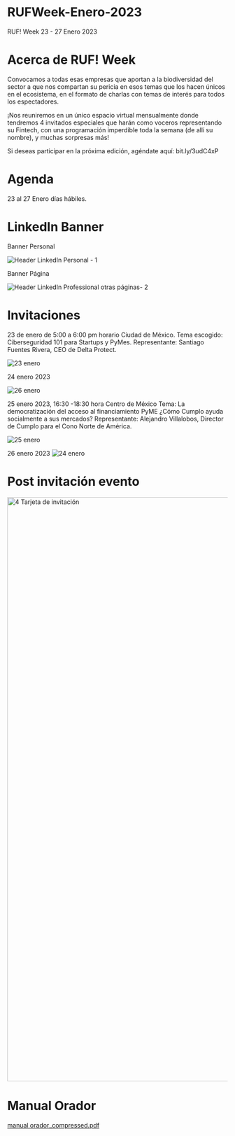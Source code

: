 # RUFWeek-Enero-2023

RUF! Week 23 - 27 Enero 2023

# Acerca de RUF! Week
Convocamos a todas esas empresas que aportan a la biodiversidad del sector a que nos compartan su pericia en esos temas que los hacen únicos en el ecosistema, en el formato de charlas con temas de interés para todos los espectadores.

¡Nos reuniremos en un único espacio virtual mensualmente donde tendremos 4 invitados especiales que harán como voceros representando su Fintech, con una programación imperdible toda la semana (de allí su nombre), y muchas sorpresas más!

Si deseas participar en la próxima edición, agéndate aquí: bit.ly/3udC4xP

# Agenda
23 al 27 Enero días hábiles.

# LinkedIn Banner

Banner Personal

![Header LinkedIn Personal - 1](https://user-images.githubusercontent.com/116225109/212956565-e8e29b79-be0f-428e-ad13-635db8b26160.png)

Banner Página

![Header LinkedIn Professional otras páginas- 2](https://user-images.githubusercontent.com/116225109/212956596-969fcb66-bf20-4451-9157-7f59b4fb2afd.png)

# Invitaciones

23 de enero de 5:00 a 6:00 pm horario Ciudad de México.
Tema escogido: Ciberseguridad 101 para Startups y PyMes.
Representante: Santiago Fuentes Rivera, CEO de Delta Protect.

![23 enero](https://user-images.githubusercontent.com/116225109/213023141-17c5e615-4355-4451-9a96-2cf9c68fbc2b.png)

24 enero 2023

![26 enero](https://user-images.githubusercontent.com/116225109/213310201-4992da9b-1648-4f48-96f4-09eae5782feb.png)



25 enero 2023, 16:30 -18:30 hora Centro de México
Tema: La democratización del acceso al financiamiento PyME ¿Cómo Cumplo ayuda socialmente a sus mercados?
Representante: Alejandro Villalobos, Director de Cumplo para el Cono Norte de América.

![25 enero](https://user-images.githubusercontent.com/116225109/213222229-d132470d-f86c-4387-817d-cd76a54066fd.png)

26 enero 2023
![24 enero](https://user-images.githubusercontent.com/116225109/213310212-c2dfeebf-6073-441e-a114-49e433d87b42.png)


# Post invitación evento

<img width="1335" alt="4  Tarjeta de invitación" src="https://user-images.githubusercontent.com/116225109/213000604-efcb29d8-a061-4c11-9bcf-eefc6a188a80.png">


# Manual Orador
[manual orador_compressed.pdf](https://github.com/RiseUp-Fintech/RUFWeek-Enero-2023/files/10439755/manual.orador_compressed.pdf)




